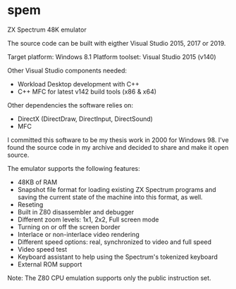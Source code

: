 # spem
ZX Spectrum 48K emulator

The source code can be built with eigther Visual Studio 2015, 2017 or 2019.

Target platform: Windows 8.1
Platform toolset: Visual Studio 2015 (v140)

Other Visual Studio components needed:
- Workload Desktop development with C++
- C++ MFC for latest v142 build tools (x86 & x64)

Other dependencies the software relies on:
- DirectX (DirectDraw, DirectInput, DirectSound)
- MFC


I committed this software to be my thesis work in 2000 for Windows 98. I've found the source code in my archive and decided to share and make it open source.

The emulator supports the following features:

- 48KB of RAM
- Snapshot file format for loading existing ZX Spectrum programs and saving the current state of the machine into this format, as well.
- Reseting
- Built in Z80 disassembler and debugger
- Different zoom levels: 1x1, 2x2, Full screen mode
- Turning on or off the screen border
- Interlace or non-interlace video rendering
- Different speed options: real, synchronized to video and full speed
- Video speed test
- Keyboard assistant to help using the Spectrum's tokenized keyboard
- External ROM support

Note: The Z80 CPU emulation supports only the public instruction set.



